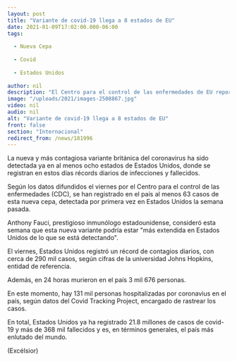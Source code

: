 ```yaml
---
layout: post
title: "Variante de covid-19 llega a 8 estados de EU"
date: 2021-01-09T17:02:00.000-06:00
tags:
  
  - Nueva Cepa
  
  - Covid
  
  - Estados Unidos
  
author: nil
description: "El Centro para el control de las enfermedades de EU reporta que la nueva variante del covid-19 ha sido detectada ya en al menos ocho estados del país"
image: "/uploads/2021/images-2508867.jpg"
video: nil
audio: nil
alt: "Variante de covid-19 llega a 8 estados de EU"
front: false
section: "Internacional"
redirect_from: /news/181996
---
```


La nueva y más contagiosa variante británica del coronavirus ha sido detectada ya en al menos ocho estados de Estados Unidos, donde se registran en estos días récords diarios de infecciones y fallecidos.

Según los datos difundidos el viernes por el Centro para el control de las enfermedades (CDC), se han registrado en el país al menos 63 casos de esta nueva cepa, detectada por primera vez en Estados Unidos la semana pasada.

Anthony Fauci, prestigioso inmunólogo estadounidense, consideró esta semana que esta nueva variante podría estar "más extendida en Estados Unidos de lo que se está detectando".

El viernes, Estados Unidos registró un récord de contagios diarios, con cerca de 290 mil casos, según cifras de la universidad Johns Hopkins, entidad de referencia.

Además, en 24 horas murieron en el país 3 mil 676 personas.

En este momento, hay 131 mil personas hospitalizadas por coronavius en el país, según datos del Covid Tracking Project, encargado de rastrear los casos.

En total, Estados Unidos ya ha registrado 21.8 millones de casos de covid-19 y más de 368 mil fallecidos y es, en términos generales, el país más enlutado del mundo.

(Excélsior)
